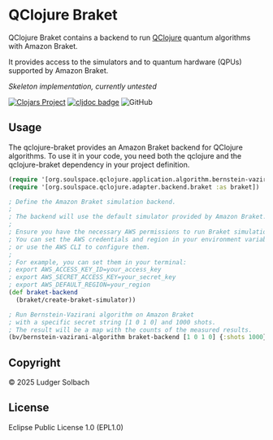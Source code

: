 # QClojure Braket
QClojure Braket contains a backend to run [QClojure](https://img.shields.io/github/license/lsolbach/qclojure) quantum algorithms with Amazon Braket.

It provides access to the simulators and to quantum hardware (QPUs)
supported by Amazon Braket.

*Skeleton implementation, currently untested*

[![Clojars Project](https://img.shields.io/clojars/v/org.soulspace/qclojure-braket.svg)](https://clojars.org/org.soulspace/qclojure-braket)
[![cljdoc badge](https://cljdoc.org/badge/org.soulspace/qclojure-braket)](https://cljdoc.org/d/org.soulspace/qclojure-braket)
![GitHub](https://img.shields.io/github/license/lsolbach/qclojure-braket)

## Usage
The qclojure-braket provides an Amazon Braket backend for QClojure
algorithms. To use it in your code, you need both the qclojure and
the qclojure-braket dependency in your project definition.

``` clojure
(require '[org.soulspace.qclojure.application.algorithm.bernstein-vazirani :as bv])
(require '[org.soulspace.qclojure.adapter.backend.braket :as braket])

; Define the Amazon Braket simulation backend.
;
; The backend will use the default simulator provided by Amazon Braket.
;
; Ensure you have the necessary AWS permissions to run Braket simulations.
; You can set the AWS credentials and region in your environment variables
; or use the AWS CLI to configure them.
;
; For example, you can set them in your terminal:
; export AWS_ACCESS_KEY_ID=your_access_key
; export AWS_SECRET_ACCESS_KEY=your_secret_key
; export AWS_DEFAULT_REGION=your_region
(def braket-backend
  (braket/create-braket-simulator))

; Run Bernstein-Vazirani algorithm on Amazon Braket
; with a specific secret string [1 0 1 0] and 1000 shots.
; The result will be a map with the counts of the measured results.
(bv/bernstein-vazirani-algorithm braket-backend [1 0 1 0] {:shots 1000})
```

## Copyright
© 2025 Ludger Solbach

## License
Eclipse Public License 1.0 (EPL1.0)
